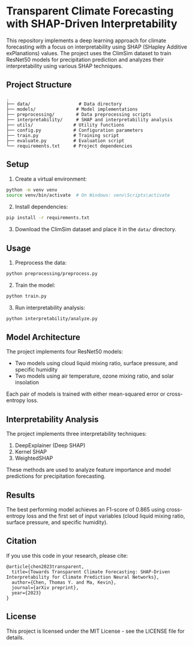 # Transparent Climate Forecasting with SHAP-Driven Interpretability

This repository implements a deep learning approach for climate forecasting with a focus on interpretability using SHAP (SHapley Additive exPlanations) values. The project uses the ClimSim dataset to train ResNet50 models for precipitation prediction and analyzes their interpretability using various SHAP techniques.

## Project Structure

```
.
├── data/                  # Data directory
├── models/               # Model implementations
├── preprocessing/        # Data preprocessing scripts
├── interpretability/     # SHAP and interpretability analysis
├── utils/               # Utility functions
├── config.py            # Configuration parameters
├── train.py             # Training script
├── evaluate.py          # Evaluation script
└── requirements.txt     # Project dependencies
```

## Setup

1. Create a virtual environment:
```bash
python -m venv venv
source venv/bin/activate  # On Windows: venv\Scripts\activate
```

2. Install dependencies:
```bash
pip install -r requirements.txt
```

3. Download the ClimSim dataset and place it in the `data/` directory.

## Usage

1. Preprocess the data:
```bash
python preprocessing/preprocess.py
```

2. Train the model:
```bash
python train.py
```

3. Run interpretability analysis:
```bash
python interpretability/analyze.py
```

## Model Architecture

The project implements four ResNet50 models:
- Two models using cloud liquid mixing ratio, surface pressure, and specific humidity
- Two models using air temperature, ozone mixing ratio, and solar insolation

Each pair of models is trained with either mean-squared error or cross-entropy loss.

## Interpretability Analysis

The project implements three interpretability techniques:
1. DeepExplainer (Deep SHAP)
2. Kernel SHAP
3. WeightedSHAP

These methods are used to analyze feature importance and model predictions for precipitation forecasting.

## Results

The best performing model achieves an F1-score of 0.865 using cross-entropy loss and the first set of input variables (cloud liquid mixing ratio, surface pressure, and specific humidity).

## Citation

If you use this code in your research, please cite:
```
@article{chen2023transparent,
  title={Towards Transparent Climate Forecasting: SHAP-Driven Interpretability for Climate Prediction Neural Networks},
  author={Chen, Thomas Y. and Ma, Kevin},
  journal={arXiv preprint},
  year={2023}
}
```

## License

This project is licensed under the MIT License - see the LICENSE file for details. 